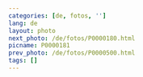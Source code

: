 ```yaml
---
categories: [de, fotos, '']
lang: de
layout: photo
next_photo: /de/fotos/P0000180.html
picname: P0000181
prev_photo: /de/fotos/P0000500.html
tags: []
---
```

